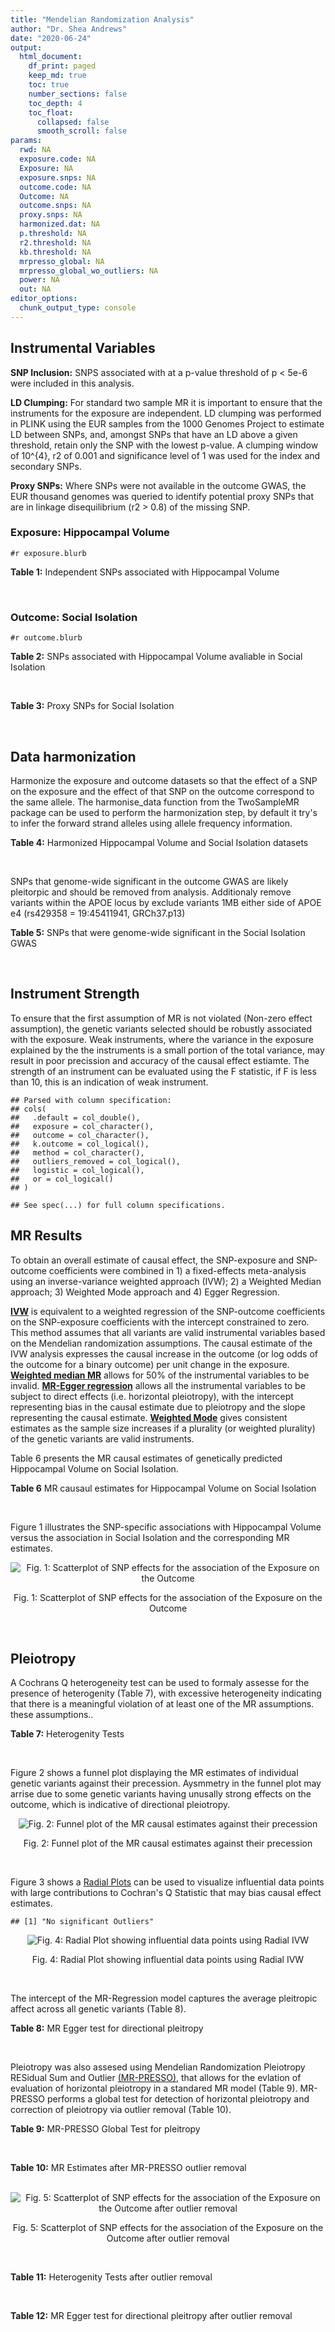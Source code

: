 ```yaml
---
title: "Mendelian Randomization Analysis"
author: "Dr. Shea Andrews"
date: "2020-06-24"
output:
  html_document:
    df_print: paged
    keep_md: true
    toc: true
    number_sections: false
    toc_depth: 4
    toc_float:
      collapsed: false
      smooth_scroll: false
params:
  rwd: NA
  exposure.code: NA
  Exposure: NA
  exposure.snps: NA
  outcome.code: NA
  Outcome: NA
  outcome.snps: NA
  proxy.snps: NA
  harmonized.dat: NA
  p.threshold: NA
  r2.threshold: NA
  kb.threshold: NA
  mrpresso_global: NA
  mrpresso_global_wo_outliers: NA
  power: NA
  out: NA
editor_options:
  chunk_output_type: console
---
```







## Instrumental Variables
**SNP Inclusion:** SNPS associated with at a p-value threshold of p < 5e-6 were included in this analysis.
<br>

**LD Clumping:** For standard two sample MR it is important to ensure that the instruments for the exposure are independent. LD clumping was performed in PLINK using the EUR samples from the 1000 Genomes Project to estimate LD between SNPs, and, amongst SNPs that have an LD above a given threshold, retain only the SNP with the lowest p-value. A clumping window of 10^{4}, r2 of 0.001 and significance level of 1 was used for the index and secondary SNPs.
<br>

**Proxy SNPs:** Where SNPs were not available in the outcome GWAS, the EUR thousand genomes was queried to identify potential proxy SNPs that are in linkage disequilibrium (r2 > 0.8) of the missing SNP.
<br>

### Exposure: Hippocampal Volume
`#r exposure.blurb`
<br>

**Table 1:** Independent SNPs associated with Hippocampal Volume
<div data-pagedtable="false">
  <script data-pagedtable-source type="application/json">
{"columns":[{"label":["SNP"],"name":[1],"type":["chr"],"align":["left"]},{"label":["CHROM"],"name":[2],"type":["dbl"],"align":["right"]},{"label":["POS"],"name":[3],"type":["dbl"],"align":["right"]},{"label":["REF"],"name":[4],"type":["chr"],"align":["left"]},{"label":["ALT"],"name":[5],"type":["chr"],"align":["left"]},{"label":["AF"],"name":[6],"type":["dbl"],"align":["right"]},{"label":["BETA"],"name":[7],"type":["dbl"],"align":["right"]},{"label":["SE"],"name":[8],"type":["dbl"],"align":["right"]},{"label":["Z"],"name":[9],"type":["dbl"],"align":["right"]},{"label":["P"],"name":[10],"type":["dbl"],"align":["right"]},{"label":["N"],"name":[11],"type":["dbl"],"align":["right"]},{"label":["TRAIT"],"name":[12],"type":["chr"],"align":["left"]}],"data":[{"1":"rs10908512","2":"1","3":"153856498","4":"C","5":"T","6":"0.5624","7":"0.04051169","8":"0.008700965","9":"4.656","10":"3.217e-06","11":"26814","12":"Hippocampal_Volume"},{"1":"rs7588305","2":"2","3":"8780959","4":"G","5":"C","6":"0.5308","7":"-0.04002256","8":"0.008681684","9":"-4.610","10":"4.023e-06","11":"26615","12":"Hippocampal_Volume"},{"1":"rs59966106","2":"2","3":"96999086","4":"A","5":"G","6":"0.3114","7":"0.04276760","8":"0.009321611","9":"4.588","10":"4.470e-06","11":"26814","12":"Hippocampal_Volume"},{"1":"rs2268894","2":"2","3":"162856148","4":"C","5":"T","6":"0.5412","7":"-0.05668170","8":"0.008658983","9":"-6.546","10":"5.894e-11","11":"26814","12":"Hippocampal_Volume"},{"1":"rs138012093","2":"4","3":"134506440","4":"G","5":"A","6":"0.0173","7":"-0.16180284","8":"0.033576021","9":"-4.819","10":"1.445e-06","11":"26065","12":"Hippocampal_Volume"},{"1":"rs144578582","2":"4","3":"155539564","4":"G","5":"A","6":"0.0068","7":"-0.36225028","8":"0.074659992","9":"-4.852","10":"1.221e-06","11":"13258","12":"Hippocampal_Volume"},{"1":"rs6552737","2":"4","3":"184955461","4":"T","5":"A","6":"0.4152","7":"-0.04324518","8":"0.008759404","9":"-4.937","10":"7.922e-07","11":"26814","12":"Hippocampal_Volume"},{"1":"rs2289881","2":"5","3":"66084260","4":"G","5":"T","6":"0.3544","7":"-0.05014690","8":"0.009022472","9":"-5.558","10":"2.728e-08","11":"26814","12":"Hippocampal_Volume"},{"1":"rs148054686","2":"5","3":"94459128","4":"G","5":"A","6":"0.0124","7":"-0.21659175","8":"0.047064699","9":"-4.602","10":"4.184e-06","11":"18411","12":"Hippocampal_Volume"},{"1":"rs10041542","2":"5","3":"167832067","4":"T","5":"C","6":"0.2452","7":"-0.04686000","8":"0.010070917","9":"-4.653","10":"3.273e-06","11":"26615","12":"Hippocampal_Volume"},{"1":"rs17172044","2":"7","3":"42397586","4":"A","5":"C","6":"0.0775","7":"-0.07408290","8":"0.016143574","9":"-4.589","10":"4.464e-06","11":"26814","12":"Hippocampal_Volume"},{"1":"rs2346440","2":"7","3":"133685512","4":"G","5":"C","6":"0.4591","7":"0.04059843","8":"0.008661921","9":"4.687","10":"2.767e-06","11":"26814","12":"Hippocampal_Volume"},{"1":"rs11979341","2":"7","3":"155797978","4":"C","5":"G","6":"0.3163","7":"0.06558170","8":"0.009708611","9":"6.755","10":"1.424e-11","11":"24484","12":"Hippocampal_Volume"},{"1":"rs11993215","2":"8","3":"28055926","4":"A","5":"T","6":"0.9102","7":"0.06998320","8":"0.015193929","9":"4.606","10":"4.108e-06","11":"26477","12":"Hippocampal_Volume"},{"1":"rs113835443","2":"8","3":"144717251","4":"C","5":"T","6":"0.0904","7":"0.07553081","8":"0.016197900","9":"4.663","10":"3.118e-06","11":"23154","12":"Hippocampal_Volume"},{"1":"rs62583528","2":"9","3":"106929593","4":"G","5":"A","6":"0.1951","7":"0.05622208","8":"0.010891531","9":"5.162","10":"2.447e-07","11":"26814","12":"Hippocampal_Volume"},{"1":"rs7020341","2":"9","3":"119247974","4":"G","5":"C","6":"0.3590","7":"0.05989482","8":"0.009013518","9":"6.645","10":"3.035e-11","11":"26700","12":"Hippocampal_Volume"},{"1":"rs11245365","2":"10","3":"126482389","4":"G","5":"A","6":"0.5648","7":"-0.04474128","8":"0.008786582","9":"-5.092","10":"3.547e-07","11":"26322","12":"Hippocampal_Volume"},{"1":"rs12802656","2":"11","3":"16534415","4":"A","5":"C","6":"0.4696","7":"-0.03979580","8":"0.008681459","9":"-4.584","10":"4.560e-06","11":"26614","12":"Hippocampal_Volume"},{"1":"rs659065","2":"12","3":"4008887","4":"C","5":"G","6":"0.1413","7":"-0.06743310","8":"0.012611389","9":"-5.347","10":"8.931e-08","11":"25881","12":"Hippocampal_Volume"},{"1":"rs61921502","2":"12","3":"65832468","4":"T","5":"G","6":"0.1534","7":"-0.10788400","8":"0.011964511","9":"-9.017","10":"1.941e-19","11":"26814","12":"Hippocampal_Volume"},{"1":"rs79522035","2":"12","3":"72956782","4":"C","5":"T","6":"0.0419","7":"0.09939183","8":"0.021592837","9":"4.603","10":"4.164e-06","11":"26692","12":"Hippocampal_Volume"},{"1":"rs77956314","2":"12","3":"117323367","4":"T","5":"C","6":"0.0840","7":"0.16185400","8":"0.015536016","9":"10.418","10":"2.055e-25","11":"26814","12":"Hippocampal_Volume"},{"1":"rs143933797","2":"17","3":"78252238","4":"G","5":"A","6":"0.0166","7":"0.22638451","8":"0.047143797","9":"4.802","10":"1.571e-06","11":"13758","12":"Hippocampal_Volume"},{"1":"rs79727675","2":"18","3":"11653053","4":"C","5":"A","6":"0.0472","7":"-0.13610794","8":"0.027913852","9":"-4.876","10":"1.082e-06","11":"14245","12":"Hippocampal_Volume"},{"1":"rs429358","2":"19","3":"45411941","4":"T","5":"C","6":"0.1537","7":"-0.06342470","8":"0.012519680","9":"-5.066","10":"4.067e-07","11":"24498","12":"Hippocampal_Volume"},{"1":"rs6060504","2":"20","3":"34197619","4":"T","5":"C","6":"0.1624","7":"0.06315530","8":"0.011701919","9":"5.397","10":"6.762e-08","11":"26814","12":"Hippocampal_Volume"},{"1":"rs5753220","2":"22","3":"30986350","4":"T","5":"C","6":"0.2497","7":"-0.04931970","8":"0.010038609","9":"-4.913","10":"8.988e-07","11":"26459","12":"Hippocampal_Volume"}],"options":{"columns":{"min":{},"max":[10]},"rows":{"min":[10],"max":[10]},"pages":{}}}
  </script>
</div>
<br>

### Outcome: Social Isolation
`#r outcome.blurb`
<br>

**Table 2:** SNPs associated with Hippocampal Volume avaliable in Social Isolation
<div data-pagedtable="false">
  <script data-pagedtable-source type="application/json">
{"columns":[{"label":["SNP"],"name":[1],"type":["chr"],"align":["left"]},{"label":["CHROM"],"name":[2],"type":["dbl"],"align":["right"]},{"label":["POS"],"name":[3],"type":["dbl"],"align":["right"]},{"label":["REF"],"name":[4],"type":["chr"],"align":["left"]},{"label":["ALT"],"name":[5],"type":["chr"],"align":["left"]},{"label":["AF"],"name":[6],"type":["dbl"],"align":["right"]},{"label":["BETA"],"name":[7],"type":["dbl"],"align":["right"]},{"label":["SE"],"name":[8],"type":["dbl"],"align":["right"]},{"label":["Z"],"name":[9],"type":["dbl"],"align":["right"]},{"label":["P"],"name":[10],"type":["dbl"],"align":["right"]},{"label":["N"],"name":[11],"type":["dbl"],"align":["right"]},{"label":["TRAIT"],"name":[12],"type":["chr"],"align":["left"]}],"data":[{"1":"rs10908512","2":"1","3":"153856498","4":"C","5":"T","6":"0.561962","7":"0.00117227","8":"0.00206439","9":"0.567854","10":"0.57013377","11":"452302","12":"Social_Isolation"},{"1":"rs7588305","2":"2","3":"8780959","4":"G","5":"C","6":"0.541680","7":"0.00190815","8":"0.00205563","9":"0.928255","10":"0.35327538","11":"452302","12":"Social_Isolation"},{"1":"rs59966106","2":"2","3":"96999086","4":"A","5":"G","6":"0.323354","7":"-0.00031650","8":"0.00218968","9":"-0.144541","10":"0.88507340","11":"452302","12":"Social_Isolation"},{"1":"rs2268894","2":"2","3":"162856148","4":"C","5":"T","6":"0.521557","7":"0.00166443","8":"0.00205038","9":"0.811765","10":"0.41692671","11":"452302","12":"Social_Isolation"},{"1":"rs138012093","2":"4","3":"134506440","4":"G","5":"A","6":"0.015598","7":"0.00206666","8":"0.00826570","9":"0.250029","10":"0.80256521","11":"452302","12":"Social_Isolation"},{"1":"rs144578582","2":"NA","3":"NA","4":"NA","5":"NA","6":"NA","7":"NA","8":"NA","9":"NA","10":"NA","11":"NA","12":"NA"},{"1":"rs6552737","2":"4","3":"184955461","4":"T","5":"A","6":"0.438687","7":"0.00152032","8":"0.00206405","9":"0.736573","10":"0.46138219","11":"452302","12":"Social_Isolation"},{"1":"rs2289881","2":"5","3":"66084260","4":"G","5":"T","6":"0.357765","7":"0.00022903","8":"0.00213675","9":"0.107188","10":"0.91463977","11":"452302","12":"Social_Isolation"},{"1":"rs148054686","2":"5","3":"94459128","4":"G","5":"A","6":"0.010197","7":"0.02532690","8":"0.01019506","9":"2.484230","10":"0.01298328","11":"452302","12":"Social_Isolation"},{"1":"rs10041542","2":"5","3":"167832067","4":"T","5":"C","6":"0.247416","7":"0.00127884","8":"0.00237361","9":"0.538775","10":"0.59004237","11":"452302","12":"Social_Isolation"},{"1":"rs17172044","2":"7","3":"42397586","4":"A","5":"C","6":"0.071108","7":"-0.00060241","8":"0.00398528","9":"-0.151160","10":"0.87984986","11":"452302","12":"Social_Isolation"},{"1":"rs2346440","2":"7","3":"133685512","4":"G","5":"C","6":"0.458517","7":"-0.00580217","8":"0.00205556","9":"-2.822670","10":"0.00476254","11":"452302","12":"Social_Isolation"},{"1":"rs11979341","2":"7","3":"155797978","4":"C","5":"G","6":"0.299335","7":"-0.00085452","8":"0.00223649","9":"-0.382082","10":"0.70240029","11":"452302","12":"Social_Isolation"},{"1":"rs11993215","2":"NA","3":"NA","4":"NA","5":"NA","6":"NA","7":"NA","8":"NA","9":"NA","10":"NA","11":"NA","12":"NA"},{"1":"rs113835443","2":"8","3":"144717251","4":"C","5":"T","6":"0.103890","7":"0.00055349","8":"0.00335686","9":"0.164883","10":"0.86903575","11":"452302","12":"Social_Isolation"},{"1":"rs62583528","2":"9","3":"106929593","4":"G","5":"A","6":"0.216345","7":"-0.00082815","8":"0.00248751","9":"-0.332923","10":"0.73919271","11":"452302","12":"Social_Isolation"},{"1":"rs7020341","2":"9","3":"119247974","4":"G","5":"C","6":"0.362518","7":"-0.00178125","8":"0.00213060","9":"-0.836031","10":"0.40313727","11":"452302","12":"Social_Isolation"},{"1":"rs11245365","2":"10","3":"126482389","4":"G","5":"A","6":"0.572120","7":"-0.00187260","8":"0.00207012","9":"-0.904583","10":"0.36568661","11":"452302","12":"Social_Isolation"},{"1":"rs12802656","2":"11","3":"16534415","4":"A","5":"C","6":"0.479090","7":"-0.00459796","8":"0.00205027","9":"-2.242620","10":"0.02492163","11":"452302","12":"Social_Isolation"},{"1":"rs659065","2":"12","3":"4008887","4":"C","5":"G","6":"0.148066","7":"0.00225165","8":"0.00288383","9":"0.780785","10":"0.43492919","11":"452302","12":"Social_Isolation"},{"1":"rs61921502","2":"12","3":"65832468","4":"T","5":"G","6":"0.173577","7":"0.00616203","8":"0.00270429","9":"2.278610","10":"0.02269001","11":"452302","12":"Social_Isolation"},{"1":"rs79522035","2":"12","3":"72956782","4":"C","5":"T","6":"0.038663","7":"0.01197810","8":"0.00531269","9":"2.254620","10":"0.02415698","11":"452302","12":"Social_Isolation"},{"1":"rs77956314","2":"12","3":"117323367","4":"T","5":"C","6":"0.081417","7":"0.00585530","8":"0.00374527","9":"1.563380","10":"0.11796231","11":"452302","12":"Social_Isolation"},{"1":"rs143933797","2":"17","3":"78252238","4":"G","5":"A","6":"0.031012","7":"-0.00804353","8":"0.00590849","9":"-1.361350","10":"0.17340224","11":"452302","12":"Social_Isolation"},{"1":"rs79727675","2":"18","3":"11653053","4":"C","5":"A","6":"0.051208","7":"-0.00487922","8":"0.00464671","9":"-1.050040","10":"0.29370152","11":"452302","12":"Social_Isolation"},{"1":"rs429358","2":"19","3":"45411941","4":"T","5":"C","6":"0.155055","7":"0.00069015","8":"0.00282972","9":"0.243895","10":"0.80731253","11":"452302","12":"Social_Isolation"},{"1":"rs6060504","2":"20","3":"34197619","4":"T","5":"C","6":"0.144378","7":"-0.00225138","8":"0.00291413","9":"-0.772573","10":"0.43977522","11":"452302","12":"Social_Isolation"},{"1":"rs5753220","2":"22","3":"30986350","4":"T","5":"C","6":"0.266744","7":"0.00249602","8":"0.00231593","9":"1.077760","10":"0.28114045","11":"452302","12":"Social_Isolation"}],"options":{"columns":{"min":{},"max":[10]},"rows":{"min":[10],"max":[10]},"pages":{}}}
  </script>
</div>
<br>

**Table 3:** Proxy SNPs for Social Isolation
<div data-pagedtable="false">
  <script data-pagedtable-source type="application/json">
{"columns":[{"label":["target_snp"],"name":[1],"type":["chr"],"align":["left"]},{"label":["proxy_snp"],"name":[2],"type":["lgl"],"align":["right"]},{"label":["ld.r2"],"name":[3],"type":["lgl"],"align":["right"]},{"label":["Dprime"],"name":[4],"type":["lgl"],"align":["right"]},{"label":["PHASE"],"name":[5],"type":["lgl"],"align":["right"]},{"label":["X12"],"name":[6],"type":["lgl"],"align":["right"]},{"label":["CHROM"],"name":[7],"type":["lgl"],"align":["right"]},{"label":["POS"],"name":[8],"type":["lgl"],"align":["right"]},{"label":["REF.proxy"],"name":[9],"type":["lgl"],"align":["right"]},{"label":["ALT.proxy"],"name":[10],"type":["lgl"],"align":["right"]},{"label":["AF"],"name":[11],"type":["lgl"],"align":["right"]},{"label":["BETA"],"name":[12],"type":["lgl"],"align":["right"]},{"label":["SE"],"name":[13],"type":["lgl"],"align":["right"]},{"label":["Z"],"name":[14],"type":["lgl"],"align":["right"]},{"label":["P"],"name":[15],"type":["lgl"],"align":["right"]},{"label":["N"],"name":[16],"type":["lgl"],"align":["right"]},{"label":["TRAIT"],"name":[17],"type":["lgl"],"align":["right"]},{"label":["ref"],"name":[18],"type":["lgl"],"align":["right"]},{"label":["ref.proxy"],"name":[19],"type":["lgl"],"align":["right"]},{"label":["alt"],"name":[20],"type":["lgl"],"align":["right"]},{"label":["alt.proxy"],"name":[21],"type":["lgl"],"align":["right"]},{"label":["ALT"],"name":[22],"type":["lgl"],"align":["right"]},{"label":["REF"],"name":[23],"type":["lgl"],"align":["right"]},{"label":["proxy.outcome"],"name":[24],"type":["lgl"],"align":["right"]}],"data":[{"1":"rs144578582","2":"NA","3":"NA","4":"NA","5":"NA","6":"NA","7":"NA","8":"NA","9":"NA","10":"NA","11":"NA","12":"NA","13":"NA","14":"NA","15":"NA","16":"NA","17":"NA","18":"NA","19":"NA","20":"NA","21":"NA","22":"NA","23":"NA","24":"NA"},{"1":"rs11993215","2":"NA","3":"NA","4":"NA","5":"NA","6":"NA","7":"NA","8":"NA","9":"NA","10":"NA","11":"NA","12":"NA","13":"NA","14":"NA","15":"NA","16":"NA","17":"NA","18":"NA","19":"NA","20":"NA","21":"NA","22":"NA","23":"NA","24":"NA"}],"options":{"columns":{"min":{},"max":[10]},"rows":{"min":[10],"max":[10]},"pages":{}}}
  </script>
</div>
<br>

## Data harmonization
Harmonize the exposure and outcome datasets so that the effect of a SNP on the exposure and the effect of that SNP on the outcome correspond to the same allele. The harmonise_data function from the TwoSampleMR package can be used to perform the harmonization step, by default it try's to infer the forward strand alleles using allele frequency information.
<br>

**Table 4:** Harmonized Hippocampal Volume and Social Isolation datasets
<div data-pagedtable="false">
  <script data-pagedtable-source type="application/json">
{"columns":[{"label":["SNP"],"name":[1],"type":["chr"],"align":["left"]},{"label":["effect_allele.exposure"],"name":[2],"type":["chr"],"align":["left"]},{"label":["other_allele.exposure"],"name":[3],"type":["chr"],"align":["left"]},{"label":["effect_allele.outcome"],"name":[4],"type":["chr"],"align":["left"]},{"label":["other_allele.outcome"],"name":[5],"type":["chr"],"align":["left"]},{"label":["beta.exposure"],"name":[6],"type":["dbl"],"align":["right"]},{"label":["beta.outcome"],"name":[7],"type":["dbl"],"align":["right"]},{"label":["eaf.exposure"],"name":[8],"type":["dbl"],"align":["right"]},{"label":["eaf.outcome"],"name":[9],"type":["dbl"],"align":["right"]},{"label":["remove"],"name":[10],"type":["lgl"],"align":["right"]},{"label":["palindromic"],"name":[11],"type":["lgl"],"align":["right"]},{"label":["ambiguous"],"name":[12],"type":["lgl"],"align":["right"]},{"label":["id.outcome"],"name":[13],"type":["chr"],"align":["left"]},{"label":["chr.outcome"],"name":[14],"type":["dbl"],"align":["right"]},{"label":["pos.outcome"],"name":[15],"type":["dbl"],"align":["right"]},{"label":["se.outcome"],"name":[16],"type":["dbl"],"align":["right"]},{"label":["z.outcome"],"name":[17],"type":["dbl"],"align":["right"]},{"label":["pval.outcome"],"name":[18],"type":["dbl"],"align":["right"]},{"label":["samplesize.outcome"],"name":[19],"type":["dbl"],"align":["right"]},{"label":["outcome"],"name":[20],"type":["chr"],"align":["left"]},{"label":["mr_keep.outcome"],"name":[21],"type":["lgl"],"align":["right"]},{"label":["pval_origin.outcome"],"name":[22],"type":["chr"],"align":["left"]},{"label":["chr.exposure"],"name":[23],"type":["dbl"],"align":["right"]},{"label":["pos.exposure"],"name":[24],"type":["dbl"],"align":["right"]},{"label":["se.exposure"],"name":[25],"type":["dbl"],"align":["right"]},{"label":["z.exposure"],"name":[26],"type":["dbl"],"align":["right"]},{"label":["pval.exposure"],"name":[27],"type":["dbl"],"align":["right"]},{"label":["samplesize.exposure"],"name":[28],"type":["dbl"],"align":["right"]},{"label":["exposure"],"name":[29],"type":["chr"],"align":["left"]},{"label":["mr_keep.exposure"],"name":[30],"type":["lgl"],"align":["right"]},{"label":["pval_origin.exposure"],"name":[31],"type":["chr"],"align":["left"]},{"label":["id.exposure"],"name":[32],"type":["chr"],"align":["left"]},{"label":["action"],"name":[33],"type":["dbl"],"align":["right"]},{"label":["mr_keep"],"name":[34],"type":["lgl"],"align":["right"]},{"label":["pleitropy_keep"],"name":[35],"type":["lgl"],"align":["right"]},{"label":["pt"],"name":[36],"type":["dbl"],"align":["right"]},{"label":["mrpresso_RSSobs"],"name":[37],"type":["lgl"],"align":["right"]},{"label":["mrpresso_pval"],"name":[38],"type":["lgl"],"align":["right"]},{"label":["mrpresso_keep"],"name":[39],"type":["lgl"],"align":["right"]}],"data":[{"1":"rs10041542","2":"C","3":"T","4":"C","5":"T","6":"-0.04686000","7":"0.00127884","8":"0.2452","9":"0.247416","10":"FALSE","11":"FALSE","12":"FALSE","13":"p5EDpV","14":"5","15":"167832067","16":"0.00237361","17":"0.538775","18":"0.59004237","19":"452302","20":"Day2018sociso","21":"TRUE","22":"reported","23":"5","24":"167832067","25":"0.010070917","26":"-4.653","27":"3.273e-06","28":"26615","29":"Hilbar2017hipv","30":"TRUE","31":"reported","32":"Ba0hdh","33":"2","34":"TRUE","35":"TRUE","36":"5e-06","37":"NA","38":"NA","39":"TRUE"},{"1":"rs10908512","2":"T","3":"C","4":"T","5":"C","6":"0.04051169","7":"0.00117227","8":"0.5624","9":"0.561962","10":"FALSE","11":"FALSE","12":"FALSE","13":"p5EDpV","14":"1","15":"153856498","16":"0.00206439","17":"0.567854","18":"0.57013377","19":"452302","20":"Day2018sociso","21":"TRUE","22":"reported","23":"1","24":"153856498","25":"0.008700965","26":"4.656","27":"3.217e-06","28":"26814","29":"Hilbar2017hipv","30":"TRUE","31":"reported","32":"Ba0hdh","33":"2","34":"TRUE","35":"TRUE","36":"5e-06","37":"NA","38":"NA","39":"TRUE"},{"1":"rs11245365","2":"A","3":"G","4":"A","5":"G","6":"-0.04474128","7":"-0.00187260","8":"0.5648","9":"0.572120","10":"FALSE","11":"FALSE","12":"FALSE","13":"p5EDpV","14":"10","15":"126482389","16":"0.00207012","17":"-0.904583","18":"0.36568661","19":"452302","20":"Day2018sociso","21":"TRUE","22":"reported","23":"10","24":"126482389","25":"0.008786582","26":"-5.092","27":"3.547e-07","28":"26322","29":"Hilbar2017hipv","30":"TRUE","31":"reported","32":"Ba0hdh","33":"2","34":"TRUE","35":"TRUE","36":"5e-06","37":"NA","38":"NA","39":"TRUE"},{"1":"rs113835443","2":"T","3":"C","4":"T","5":"C","6":"0.07553081","7":"0.00055349","8":"0.0904","9":"0.103890","10":"FALSE","11":"FALSE","12":"FALSE","13":"p5EDpV","14":"8","15":"144717251","16":"0.00335686","17":"0.164883","18":"0.86903575","19":"452302","20":"Day2018sociso","21":"TRUE","22":"reported","23":"8","24":"144717251","25":"0.016197900","26":"4.663","27":"3.118e-06","28":"23154","29":"Hilbar2017hipv","30":"TRUE","31":"reported","32":"Ba0hdh","33":"2","34":"TRUE","35":"TRUE","36":"5e-06","37":"NA","38":"NA","39":"TRUE"},{"1":"rs11979341","2":"G","3":"C","4":"G","5":"C","6":"0.06558170","7":"-0.00085452","8":"0.3163","9":"0.299335","10":"FALSE","11":"TRUE","12":"FALSE","13":"p5EDpV","14":"7","15":"155797978","16":"0.00223649","17":"-0.382082","18":"0.70240029","19":"452302","20":"Day2018sociso","21":"TRUE","22":"reported","23":"7","24":"155797978","25":"0.009708611","26":"6.755","27":"1.424e-11","28":"24484","29":"Hilbar2017hipv","30":"TRUE","31":"reported","32":"Ba0hdh","33":"2","34":"TRUE","35":"TRUE","36":"5e-06","37":"NA","38":"NA","39":"TRUE"},{"1":"rs12802656","2":"C","3":"A","4":"C","5":"A","6":"-0.03979580","7":"-0.00459796","8":"0.4696","9":"0.479090","10":"FALSE","11":"FALSE","12":"FALSE","13":"p5EDpV","14":"11","15":"16534415","16":"0.00205027","17":"-2.242620","18":"0.02492163","19":"452302","20":"Day2018sociso","21":"TRUE","22":"reported","23":"11","24":"16534415","25":"0.008681459","26":"-4.584","27":"4.560e-06","28":"26614","29":"Hilbar2017hipv","30":"TRUE","31":"reported","32":"Ba0hdh","33":"2","34":"TRUE","35":"TRUE","36":"5e-06","37":"NA","38":"NA","39":"TRUE"},{"1":"rs138012093","2":"A","3":"G","4":"A","5":"G","6":"-0.16180284","7":"0.00206666","8":"0.0173","9":"0.015598","10":"FALSE","11":"FALSE","12":"FALSE","13":"p5EDpV","14":"4","15":"134506440","16":"0.00826570","17":"0.250029","18":"0.80256521","19":"452302","20":"Day2018sociso","21":"TRUE","22":"reported","23":"4","24":"134506440","25":"0.033576021","26":"-4.819","27":"1.445e-06","28":"26065","29":"Hilbar2017hipv","30":"TRUE","31":"reported","32":"Ba0hdh","33":"2","34":"TRUE","35":"TRUE","36":"5e-06","37":"NA","38":"NA","39":"TRUE"},{"1":"rs143933797","2":"A","3":"G","4":"A","5":"G","6":"0.22638451","7":"-0.00804353","8":"0.0166","9":"0.031012","10":"FALSE","11":"FALSE","12":"FALSE","13":"p5EDpV","14":"17","15":"78252238","16":"0.00590849","17":"-1.361350","18":"0.17340224","19":"452302","20":"Day2018sociso","21":"TRUE","22":"reported","23":"17","24":"78252238","25":"0.047143797","26":"4.802","27":"1.571e-06","28":"13758","29":"Hilbar2017hipv","30":"TRUE","31":"reported","32":"Ba0hdh","33":"2","34":"TRUE","35":"TRUE","36":"5e-06","37":"NA","38":"NA","39":"TRUE"},{"1":"rs148054686","2":"A","3":"G","4":"A","5":"G","6":"-0.21659175","7":"0.02532690","8":"0.0124","9":"0.010197","10":"FALSE","11":"FALSE","12":"FALSE","13":"p5EDpV","14":"5","15":"94459128","16":"0.01019506","17":"2.484230","18":"0.01298328","19":"452302","20":"Day2018sociso","21":"TRUE","22":"reported","23":"5","24":"94459128","25":"0.047064699","26":"-4.602","27":"4.184e-06","28":"18411","29":"Hilbar2017hipv","30":"TRUE","31":"reported","32":"Ba0hdh","33":"2","34":"TRUE","35":"TRUE","36":"5e-06","37":"NA","38":"NA","39":"TRUE"},{"1":"rs17172044","2":"C","3":"A","4":"C","5":"A","6":"-0.07408290","7":"-0.00060241","8":"0.0775","9":"0.071108","10":"FALSE","11":"FALSE","12":"FALSE","13":"p5EDpV","14":"7","15":"42397586","16":"0.00398528","17":"-0.151160","18":"0.87984986","19":"452302","20":"Day2018sociso","21":"TRUE","22":"reported","23":"7","24":"42397586","25":"0.016143574","26":"-4.589","27":"4.464e-06","28":"26814","29":"Hilbar2017hipv","30":"TRUE","31":"reported","32":"Ba0hdh","33":"2","34":"TRUE","35":"TRUE","36":"5e-06","37":"NA","38":"NA","39":"TRUE"},{"1":"rs2268894","2":"T","3":"C","4":"T","5":"C","6":"-0.05668170","7":"0.00166443","8":"0.5412","9":"0.521557","10":"FALSE","11":"FALSE","12":"FALSE","13":"p5EDpV","14":"2","15":"162856148","16":"0.00205038","17":"0.811765","18":"0.41692671","19":"452302","20":"Day2018sociso","21":"TRUE","22":"reported","23":"2","24":"162856148","25":"0.008658983","26":"-6.546","27":"5.894e-11","28":"26814","29":"Hilbar2017hipv","30":"TRUE","31":"reported","32":"Ba0hdh","33":"2","34":"TRUE","35":"TRUE","36":"5e-06","37":"NA","38":"NA","39":"TRUE"},{"1":"rs2289881","2":"T","3":"G","4":"T","5":"G","6":"-0.05014690","7":"0.00022903","8":"0.3544","9":"0.357765","10":"FALSE","11":"FALSE","12":"FALSE","13":"p5EDpV","14":"5","15":"66084260","16":"0.00213675","17":"0.107188","18":"0.91463977","19":"452302","20":"Day2018sociso","21":"TRUE","22":"reported","23":"5","24":"66084260","25":"0.009022472","26":"-5.558","27":"2.728e-08","28":"26814","29":"Hilbar2017hipv","30":"TRUE","31":"reported","32":"Ba0hdh","33":"2","34":"TRUE","35":"TRUE","36":"5e-06","37":"NA","38":"NA","39":"TRUE"},{"1":"rs2346440","2":"C","3":"G","4":"C","5":"G","6":"0.04059843","7":"-0.00580217","8":"0.4591","9":"0.458517","10":"FALSE","11":"TRUE","12":"TRUE","13":"p5EDpV","14":"7","15":"133685512","16":"0.00205556","17":"-2.822670","18":"0.00476254","19":"452302","20":"Day2018sociso","21":"TRUE","22":"reported","23":"7","24":"133685512","25":"0.008661921","26":"4.687","27":"2.767e-06","28":"26814","29":"Hilbar2017hipv","30":"TRUE","31":"reported","32":"Ba0hdh","33":"2","34":"FALSE","35":"TRUE","36":"5e-06","37":"NA","38":"NA","39":"NA"},{"1":"rs429358","2":"C","3":"T","4":"C","5":"T","6":"-0.06342470","7":"0.00069015","8":"0.1537","9":"0.155055","10":"FALSE","11":"FALSE","12":"FALSE","13":"p5EDpV","14":"19","15":"45411941","16":"0.00282972","17":"0.243895","18":"0.80731253","19":"452302","20":"Day2018sociso","21":"TRUE","22":"reported","23":"19","24":"45411941","25":"0.012519680","26":"-5.066","27":"4.067e-07","28":"24498","29":"Hilbar2017hipv","30":"TRUE","31":"reported","32":"Ba0hdh","33":"2","34":"TRUE","35":"FALSE","36":"5e-06","37":"NA","38":"NA","39":"TRUE"},{"1":"rs5753220","2":"C","3":"T","4":"C","5":"T","6":"-0.04931970","7":"0.00249602","8":"0.2497","9":"0.266744","10":"FALSE","11":"FALSE","12":"FALSE","13":"p5EDpV","14":"22","15":"30986350","16":"0.00231593","17":"1.077760","18":"0.28114045","19":"452302","20":"Day2018sociso","21":"TRUE","22":"reported","23":"22","24":"30986350","25":"0.010038609","26":"-4.913","27":"8.988e-07","28":"26459","29":"Hilbar2017hipv","30":"TRUE","31":"reported","32":"Ba0hdh","33":"2","34":"TRUE","35":"TRUE","36":"5e-06","37":"NA","38":"NA","39":"TRUE"},{"1":"rs59966106","2":"G","3":"A","4":"G","5":"A","6":"0.04276760","7":"-0.00031650","8":"0.3114","9":"0.323354","10":"FALSE","11":"FALSE","12":"FALSE","13":"p5EDpV","14":"2","15":"96999086","16":"0.00218968","17":"-0.144541","18":"0.88507340","19":"452302","20":"Day2018sociso","21":"TRUE","22":"reported","23":"2","24":"96999086","25":"0.009321611","26":"4.588","27":"4.470e-06","28":"26814","29":"Hilbar2017hipv","30":"TRUE","31":"reported","32":"Ba0hdh","33":"2","34":"TRUE","35":"TRUE","36":"5e-06","37":"NA","38":"NA","39":"TRUE"},{"1":"rs6060504","2":"C","3":"T","4":"C","5":"T","6":"0.06315530","7":"-0.00225138","8":"0.1624","9":"0.144378","10":"FALSE","11":"FALSE","12":"FALSE","13":"p5EDpV","14":"20","15":"34197619","16":"0.00291413","17":"-0.772573","18":"0.43977522","19":"452302","20":"Day2018sociso","21":"TRUE","22":"reported","23":"20","24":"34197619","25":"0.011701919","26":"5.397","27":"6.762e-08","28":"26814","29":"Hilbar2017hipv","30":"TRUE","31":"reported","32":"Ba0hdh","33":"2","34":"TRUE","35":"TRUE","36":"5e-06","37":"NA","38":"NA","39":"TRUE"},{"1":"rs61921502","2":"G","3":"T","4":"G","5":"T","6":"-0.10788400","7":"0.00616203","8":"0.1534","9":"0.173577","10":"FALSE","11":"FALSE","12":"FALSE","13":"p5EDpV","14":"12","15":"65832468","16":"0.00270429","17":"2.278610","18":"0.02269001","19":"452302","20":"Day2018sociso","21":"TRUE","22":"reported","23":"12","24":"65832468","25":"0.011964511","26":"-9.017","27":"1.941e-19","28":"26814","29":"Hilbar2017hipv","30":"TRUE","31":"reported","32":"Ba0hdh","33":"2","34":"TRUE","35":"TRUE","36":"5e-06","37":"NA","38":"NA","39":"TRUE"},{"1":"rs62583528","2":"A","3":"G","4":"A","5":"G","6":"0.05622208","7":"-0.00082815","8":"0.1951","9":"0.216345","10":"FALSE","11":"FALSE","12":"FALSE","13":"p5EDpV","14":"9","15":"106929593","16":"0.00248751","17":"-0.332923","18":"0.73919271","19":"452302","20":"Day2018sociso","21":"TRUE","22":"reported","23":"9","24":"106929593","25":"0.010891531","26":"5.162","27":"2.447e-07","28":"26814","29":"Hilbar2017hipv","30":"TRUE","31":"reported","32":"Ba0hdh","33":"2","34":"TRUE","35":"TRUE","36":"5e-06","37":"NA","38":"NA","39":"TRUE"},{"1":"rs6552737","2":"A","3":"T","4":"A","5":"T","6":"-0.04324518","7":"0.00152032","8":"0.4152","9":"0.438687","10":"FALSE","11":"TRUE","12":"TRUE","13":"p5EDpV","14":"4","15":"184955461","16":"0.00206405","17":"0.736573","18":"0.46138219","19":"452302","20":"Day2018sociso","21":"TRUE","22":"reported","23":"4","24":"184955461","25":"0.008759404","26":"-4.937","27":"7.922e-07","28":"26814","29":"Hilbar2017hipv","30":"TRUE","31":"reported","32":"Ba0hdh","33":"2","34":"FALSE","35":"TRUE","36":"5e-06","37":"NA","38":"NA","39":"NA"},{"1":"rs659065","2":"G","3":"C","4":"G","5":"C","6":"-0.06743310","7":"0.00225165","8":"0.1413","9":"0.148066","10":"FALSE","11":"TRUE","12":"FALSE","13":"p5EDpV","14":"12","15":"4008887","16":"0.00288383","17":"0.780785","18":"0.43492919","19":"452302","20":"Day2018sociso","21":"TRUE","22":"reported","23":"12","24":"4008887","25":"0.012611389","26":"-5.347","27":"8.931e-08","28":"25881","29":"Hilbar2017hipv","30":"TRUE","31":"reported","32":"Ba0hdh","33":"2","34":"TRUE","35":"TRUE","36":"5e-06","37":"NA","38":"NA","39":"TRUE"},{"1":"rs7020341","2":"C","3":"G","4":"C","5":"G","6":"0.05989482","7":"-0.00178125","8":"0.3590","9":"0.362518","10":"FALSE","11":"TRUE","12":"FALSE","13":"p5EDpV","14":"9","15":"119247974","16":"0.00213060","17":"-0.836031","18":"0.40313727","19":"452302","20":"Day2018sociso","21":"TRUE","22":"reported","23":"9","24":"119247974","25":"0.009013518","26":"6.645","27":"3.035e-11","28":"26700","29":"Hilbar2017hipv","30":"TRUE","31":"reported","32":"Ba0hdh","33":"2","34":"TRUE","35":"TRUE","36":"5e-06","37":"NA","38":"NA","39":"TRUE"},{"1":"rs7588305","2":"C","3":"G","4":"C","5":"G","6":"-0.04002256","7":"0.00190815","8":"0.5308","9":"0.541680","10":"FALSE","11":"TRUE","12":"TRUE","13":"p5EDpV","14":"2","15":"8780959","16":"0.00205563","17":"0.928255","18":"0.35327538","19":"452302","20":"Day2018sociso","21":"TRUE","22":"reported","23":"2","24":"8780959","25":"0.008681684","26":"-4.610","27":"4.023e-06","28":"26615","29":"Hilbar2017hipv","30":"TRUE","31":"reported","32":"Ba0hdh","33":"2","34":"FALSE","35":"TRUE","36":"5e-06","37":"NA","38":"NA","39":"NA"},{"1":"rs77956314","2":"C","3":"T","4":"C","5":"T","6":"0.16185400","7":"0.00585530","8":"0.0840","9":"0.081417","10":"FALSE","11":"FALSE","12":"FALSE","13":"p5EDpV","14":"12","15":"117323367","16":"0.00374527","17":"1.563380","18":"0.11796231","19":"452302","20":"Day2018sociso","21":"TRUE","22":"reported","23":"12","24":"117323367","25":"0.015536016","26":"10.418","27":"2.055e-25","28":"26814","29":"Hilbar2017hipv","30":"TRUE","31":"reported","32":"Ba0hdh","33":"2","34":"TRUE","35":"TRUE","36":"5e-06","37":"NA","38":"NA","39":"TRUE"},{"1":"rs79522035","2":"T","3":"C","4":"T","5":"C","6":"0.09939183","7":"0.01197810","8":"0.0419","9":"0.038663","10":"FALSE","11":"FALSE","12":"FALSE","13":"p5EDpV","14":"12","15":"72956782","16":"0.00531269","17":"2.254620","18":"0.02415698","19":"452302","20":"Day2018sociso","21":"TRUE","22":"reported","23":"12","24":"72956782","25":"0.021592837","26":"4.603","27":"4.164e-06","28":"26692","29":"Hilbar2017hipv","30":"TRUE","31":"reported","32":"Ba0hdh","33":"2","34":"TRUE","35":"TRUE","36":"5e-06","37":"NA","38":"NA","39":"TRUE"},{"1":"rs79727675","2":"A","3":"C","4":"A","5":"C","6":"-0.13610794","7":"-0.00487922","8":"0.0472","9":"0.051208","10":"FALSE","11":"FALSE","12":"FALSE","13":"p5EDpV","14":"18","15":"11653053","16":"0.00464671","17":"-1.050040","18":"0.29370152","19":"452302","20":"Day2018sociso","21":"TRUE","22":"reported","23":"18","24":"11653053","25":"0.027913852","26":"-4.876","27":"1.082e-06","28":"14245","29":"Hilbar2017hipv","30":"TRUE","31":"reported","32":"Ba0hdh","33":"2","34":"TRUE","35":"TRUE","36":"5e-06","37":"NA","38":"NA","39":"TRUE"}],"options":{"columns":{"min":{},"max":[10]},"rows":{"min":[10],"max":[10]},"pages":{}}}
  </script>
</div>
<br>

SNPs that genome-wide significant in the outcome GWAS are likely pleitorpic and should be removed from analysis. Additionaly remove variants within the APOE locus by exclude variants 1MB either side of APOE e4 (rs429358 = 19:45411941, GRCh37.p13)
<br>


**Table 5:** SNPs that were genome-wide significant in the Social Isolation GWAS
<div data-pagedtable="false">
  <script data-pagedtable-source type="application/json">
{"columns":[{"label":["SNP"],"name":[1],"type":["chr"],"align":["left"]},{"label":["chr.outcome"],"name":[2],"type":["dbl"],"align":["right"]},{"label":["pos.outcome"],"name":[3],"type":["dbl"],"align":["right"]},{"label":["pval.exposure"],"name":[4],"type":["dbl"],"align":["right"]},{"label":["pval.outcome"],"name":[5],"type":["dbl"],"align":["right"]}],"data":[{"1":"rs429358","2":"19","3":"45411941","4":"4.067e-07","5":"0.8073125"}],"options":{"columns":{"min":{},"max":[10]},"rows":{"min":[10],"max":[10]},"pages":{}}}
  </script>
</div>
<br>


## Instrument Strength
To ensure that the first assumption of MR is not violated (Non-zero effect assumption), the genetic variants selected should be robustly associated with the exposure. Weak instruments, where the variance in the exposure explained by the the instruments is a small portion of the total variance, may result in poor precission and accuracy of the causal effect estiamte. The strength of an instrument can be evaluated using the F statistic, if F is less than 10, this is an indication of weak instrument.


```
## Parsed with column specification:
## cols(
##   .default = col_double(),
##   exposure = col_character(),
##   outcome = col_character(),
##   k.outcome = col_logical(),
##   method = col_character(),
##   outliers_removed = col_logical(),
##   logistic = col_logical(),
##   or = col_logical()
## )
```

```
## See spec(...) for full column specifications.
```

<div data-pagedtable="false">
  <script data-pagedtable-source type="application/json">
{"columns":[{"label":["outliers_removed"],"name":[1],"type":["lgl"],"align":["right"]},{"label":["pve.exposure"],"name":[2],"type":["dbl"],"align":["right"]},{"label":["F"],"name":[3],"type":["dbl"],"align":["right"]},{"label":["Alpha"],"name":[4],"type":["dbl"],"align":["right"]},{"label":["NCP"],"name":[5],"type":["dbl"],"align":["right"]},{"label":["Power"],"name":[6],"type":["dbl"],"align":["right"]}],"data":[{"1":"FALSE","2":"0.02716362","3":"34.00275","4":"0.05","5":"0.7627271","6":"0.1409055"}],"options":{"columns":{"min":{},"max":[10]},"rows":{"min":[10],"max":[10]},"pages":{}}}
  </script>
</div>

##  MR Results
To obtain an overall estimate of causal effect, the SNP-exposure and SNP-outcome coefficients were combined in 1) a fixed-effects meta-analysis using an inverse-variance weighted approach (IVW); 2) a Weighted Median approach; 3) Weighted Mode approach and 4) Egger Regression.


[**IVW**](https://doi.org/10.1002/gepi.21758) is equivalent to a weighted regression of the SNP-outcome coefficients on the SNP-exposure coefficients with the intercept constrained to zero. This method assumes that all variants are valid instrumental variables based on the Mendelian randomization assumptions. The causal estimate of the IVW analysis expresses the causal increase in the outcome (or log odds of the outcome for a binary outcome) per unit change in the exposure. [**Weighted median MR**](https://doi.org/10.1002/gepi.21965) allows for 50% of the instrumental variables to be invalid. [**MR-Egger regression**](https://doi.org/10.1093/ije/dyw220) allows all the instrumental variables to be subject to direct effects (i.e. horizontal pleiotropy), with the intercept representing bias in the causal estimate due to pleiotropy and the slope representing the causal estimate. [**Weighted Mode**](https://doi.org/10.1093/ije/dyx102) gives consistent estimates as the sample size increases if a plurality (or weighted plurality) of the genetic variants are valid instruments.
<br>



Table 6 presents the MR causal estimates of genetically predicted Hippocampal Volume on Social Isolation.
<br>

**Table 6** MR causaul estimates for Hippocampal Volume on Social Isolation
<div data-pagedtable="false">
  <script data-pagedtable-source type="application/json">
{"columns":[{"label":["id.exposure"],"name":[1],"type":["chr"],"align":["left"]},{"label":["id.outcome"],"name":[2],"type":["chr"],"align":["left"]},{"label":["outcome"],"name":[3],"type":["fctr"],"align":["left"]},{"label":["exposure"],"name":[4],"type":["fctr"],"align":["left"]},{"label":["method"],"name":[5],"type":["fctr"],"align":["left"]},{"label":["nsnp"],"name":[6],"type":["int"],"align":["right"]},{"label":["b"],"name":[7],"type":["dbl"],"align":["right"]},{"label":["se"],"name":[8],"type":["dbl"],"align":["right"]},{"label":["pval"],"name":[9],"type":["dbl"],"align":["right"]}],"data":[{"1":"Ba0hdh","2":"p5EDpV","3":"Day2018sociso","4":"Hilbar2017hipv","5":"Inverse variance weighted (fixed effects)","6":"22","7":"-0.007996555","8":"0.008228958","9":"0.3311710"},{"1":"Ba0hdh","2":"p5EDpV","3":"Day2018sociso","4":"Hilbar2017hipv","5":"Weighted median","6":"22","7":"-0.014059128","8":"0.012970849","9":"0.2784083"},{"1":"Ba0hdh","2":"p5EDpV","3":"Day2018sociso","4":"Hilbar2017hipv","5":"Weighted mode","6":"22","7":"-0.029037361","8":"0.024412143","9":"0.2475326"},{"1":"Ba0hdh","2":"p5EDpV","3":"Day2018sociso","4":"Hilbar2017hipv","5":"MR Egger","6":"22","7":"-0.022507556","8":"0.022733781","9":"0.3339778"}],"options":{"columns":{"min":{},"max":[10]},"rows":{"min":[10],"max":[10]},"pages":{}}}
  </script>
</div>
<br>

Figure 1 illustrates the SNP-specific associations with Hippocampal Volume versus the association in Social Isolation and the corresponding MR estimates.
<br>

<div class="figure" style="text-align: center">
<img src="/sc/arion/projects/LOAD/shea/Projects/MR_ADPhenome/results/MR_ADbidir/Hilbar2017hipv/Day2018sociso/Hilbar2017hipv_5e-6_Day2018sociso_MR_Analaysis_files/figure-html/scatter_plot-1.png" alt="Fig. 1: Scatterplot of SNP effects for the association of the Exposure on the Outcome"  />
<p class="caption">Fig. 1: Scatterplot of SNP effects for the association of the Exposure on the Outcome</p>
</div>
<br>


## Pleiotropy
A Cochrans Q heterogeneity test can be used to formaly assesse for the presence of heterogenity (Table 7), with excessive heterogeneity indicating that there is a meaningful violation of at least one of the MR assumptions.
these assumptions..
<br>

**Table 7:** Heterogenity Tests
<div data-pagedtable="false">
  <script data-pagedtable-source type="application/json">
{"columns":[{"label":["id.exposure"],"name":[1],"type":["chr"],"align":["left"]},{"label":["id.outcome"],"name":[2],"type":["chr"],"align":["left"]},{"label":["outcome"],"name":[3],"type":["fctr"],"align":["left"]},{"label":["exposure"],"name":[4],"type":["fctr"],"align":["left"]},{"label":["method"],"name":[5],"type":["fctr"],"align":["left"]},{"label":["Q"],"name":[6],"type":["dbl"],"align":["right"]},{"label":["Q_df"],"name":[7],"type":["dbl"],"align":["right"]},{"label":["Q_pval"],"name":[8],"type":["dbl"],"align":["right"]}],"data":[{"1":"Ba0hdh","2":"p5EDpV","3":"Day2018sociso","4":"Hilbar2017hipv","5":"MR Egger","6":"30.70748","7":"20","8":"0.05917253"},{"1":"Ba0hdh","2":"p5EDpV","3":"Day2018sociso","4":"Hilbar2017hipv","5":"Inverse variance weighted","6":"31.49057","7":"21","8":"0.06587223"}],"options":{"columns":{"min":{},"max":[10]},"rows":{"min":[10],"max":[10]},"pages":{}}}
  </script>
</div>
<br>

Figure 2 shows a funnel plot displaying the MR estimates of individual genetic variants against their precession. Aysmmetry in the funnel plot may arrise due to some genetic variants having unusally strong effects on the outcome, which is indicative of directional pleiotropy.
<br>

<div class="figure" style="text-align: center">
<img src="/sc/arion/projects/LOAD/shea/Projects/MR_ADPhenome/results/MR_ADbidir/Hilbar2017hipv/Day2018sociso/Hilbar2017hipv_5e-6_Day2018sociso_MR_Analaysis_files/figure-html/funnel_plot-1.png" alt="Fig. 2: Funnel plot of the MR causal estimates against their precession"  />
<p class="caption">Fig. 2: Funnel plot of the MR causal estimates against their precession</p>
</div>
<br>

Figure 3 shows a [Radial Plots](https://github.com/WSpiller/RadialMR) can be used to visualize influential data points with large contributions to Cochran's Q Statistic that may bias causal effect estimates.




```
## [1] "No significant Outliers"
```

<div class="figure" style="text-align: center">
<img src="/sc/arion/projects/LOAD/shea/Projects/MR_ADPhenome/results/MR_ADbidir/Hilbar2017hipv/Day2018sociso/Hilbar2017hipv_5e-6_Day2018sociso_MR_Analaysis_files/figure-html/Radial_Plot-1.png" alt="Fig. 4: Radial Plot showing influential data points using Radial IVW"  />
<p class="caption">Fig. 4: Radial Plot showing influential data points using Radial IVW</p>
</div>
<br>

The intercept of the MR-Regression model captures the average pleitropic affect across all genetic variants (Table 8).
<br>

**Table 8:** MR Egger test for directional pleitropy
<div data-pagedtable="false">
  <script data-pagedtable-source type="application/json">
{"columns":[{"label":["id.exposure"],"name":[1],"type":["chr"],"align":["left"]},{"label":["id.outcome"],"name":[2],"type":["chr"],"align":["left"]},{"label":["outcome"],"name":[3],"type":["fctr"],"align":["left"]},{"label":["exposure"],"name":[4],"type":["fctr"],"align":["left"]},{"label":["egger_intercept"],"name":[5],"type":["dbl"],"align":["right"]},{"label":["se"],"name":[6],"type":["dbl"],"align":["right"]},{"label":["pval"],"name":[7],"type":["dbl"],"align":["right"]}],"data":[{"1":"Ba0hdh","2":"p5EDpV","3":"Day2018sociso","4":"Hilbar2017hipv","5":"0.001129826","6":"0.001582025","7":"0.483378"}],"options":{"columns":{"min":{},"max":[10]},"rows":{"min":[10],"max":[10]},"pages":{}}}
  </script>
</div>
<br>

Pleiotropy was also assesed using Mendelian Randomization Pleiotropy RESidual Sum and Outlier [(MR-PRESSO)](https://doi.org/10.1038/s41588-018-0099-7), that allows for the evlation of evaluation of horizontal pleiotropy in a standared MR model (Table 9). MR-PRESSO performs a global test for detection of horizontal pleiotropy and correction of pleiotropy via outlier removal (Table 10).
<br>

**Table 9:** MR-PRESSO Global Test for pleitropy
<div data-pagedtable="false">
  <script data-pagedtable-source type="application/json">
{"columns":[{"label":["id.exposure"],"name":[1],"type":["chr"],"align":["left"]},{"label":["id.outcome"],"name":[2],"type":["chr"],"align":["left"]},{"label":["outcome"],"name":[3],"type":["chr"],"align":["left"]},{"label":["exposure"],"name":[4],"type":["chr"],"align":["left"]},{"label":["pt"],"name":[5],"type":["dbl"],"align":["right"]},{"label":["outliers_removed"],"name":[6],"type":["lgl"],"align":["right"]},{"label":["n_outliers"],"name":[7],"type":["dbl"],"align":["right"]},{"label":["RSSobs"],"name":[8],"type":["dbl"],"align":["right"]},{"label":["pval"],"name":[9],"type":["dbl"],"align":["right"]}],"data":[{"1":"Ba0hdh","2":"p5EDpV","3":"Day2018sociso","4":"Hilbar2017hipv","5":"5e-06","6":"FALSE","7":"0","8":"35.32602","9":"0.051"}],"options":{"columns":{"min":{},"max":[10]},"rows":{"min":[10],"max":[10]},"pages":{}}}
  </script>
</div>
<br>


**Table 10:** MR Estimates after MR-PRESSO outlier removal
<div data-pagedtable="false">
  <script data-pagedtable-source type="application/json">
{"columns":[{"label":["id.exposure"],"name":[1],"type":["chr"],"align":["left"]},{"label":["id.outcome"],"name":[2],"type":["chr"],"align":["left"]},{"label":["outcome"],"name":[3],"type":["fctr"],"align":["left"]},{"label":["exposure"],"name":[4],"type":["fctr"],"align":["left"]},{"label":["method"],"name":[5],"type":["fctr"],"align":["left"]},{"label":["nsnp"],"name":[6],"type":["int"],"align":["right"]},{"label":["b"],"name":[7],"type":["dbl"],"align":["right"]},{"label":["se"],"name":[8],"type":["dbl"],"align":["right"]},{"label":["pval"],"name":[9],"type":["dbl"],"align":["right"]}],"data":[{"1":"Ba0hdh","2":"p5EDpV","3":"Day2018sociso","4":"Hilbar2017hipv","5":"Inverse variance weighted (fixed effects)","6":"22","7":"-0.007996555","8":"0.008228958","9":"0.3311710"},{"1":"Ba0hdh","2":"p5EDpV","3":"Day2018sociso","4":"Hilbar2017hipv","5":"Weighted median","6":"22","7":"-0.014059128","8":"0.012718662","9":"0.2689891"},{"1":"Ba0hdh","2":"p5EDpV","3":"Day2018sociso","4":"Hilbar2017hipv","5":"Weighted mode","6":"22","7":"-0.029037361","8":"0.024899288","9":"0.2566108"},{"1":"Ba0hdh","2":"p5EDpV","3":"Day2018sociso","4":"Hilbar2017hipv","5":"MR Egger","6":"22","7":"-0.022507556","8":"0.022733781","9":"0.3339778"}],"options":{"columns":{"min":{},"max":[10]},"rows":{"min":[10],"max":[10]},"pages":{}}}
  </script>
</div>
<br>

<div class="figure" style="text-align: center">
<img src="/sc/arion/projects/LOAD/shea/Projects/MR_ADPhenome/results/MR_ADbidir/Hilbar2017hipv/Day2018sociso/Hilbar2017hipv_5e-6_Day2018sociso_MR_Analaysis_files/figure-html/scatter_plot_outlier-1.png" alt="Fig. 5: Scatterplot of SNP effects for the association of the Exposure on the Outcome after outlier removal"  />
<p class="caption">Fig. 5: Scatterplot of SNP effects for the association of the Exposure on the Outcome after outlier removal</p>
</div>
<br>

**Table 11:** Heterogenity Tests after outlier removal
<div data-pagedtable="false">
  <script data-pagedtable-source type="application/json">
{"columns":[{"label":["id.exposure"],"name":[1],"type":["chr"],"align":["left"]},{"label":["id.outcome"],"name":[2],"type":["chr"],"align":["left"]},{"label":["outcome"],"name":[3],"type":["fctr"],"align":["left"]},{"label":["exposure"],"name":[4],"type":["fctr"],"align":["left"]},{"label":["method"],"name":[5],"type":["fctr"],"align":["left"]},{"label":["Q"],"name":[6],"type":["dbl"],"align":["right"]},{"label":["Q_df"],"name":[7],"type":["dbl"],"align":["right"]},{"label":["Q_pval"],"name":[8],"type":["dbl"],"align":["right"]}],"data":[{"1":"Ba0hdh","2":"p5EDpV","3":"Day2018sociso","4":"Hilbar2017hipv","5":"MR Egger","6":"30.70748","7":"20","8":"0.05917253"},{"1":"Ba0hdh","2":"p5EDpV","3":"Day2018sociso","4":"Hilbar2017hipv","5":"Inverse variance weighted","6":"31.49057","7":"21","8":"0.06587223"}],"options":{"columns":{"min":{},"max":[10]},"rows":{"min":[10],"max":[10]},"pages":{}}}
  </script>
</div>
<br>

**Table 12:** MR Egger test for directional pleitropy after outlier removal
<div data-pagedtable="false">
  <script data-pagedtable-source type="application/json">
{"columns":[{"label":["id.exposure"],"name":[1],"type":["chr"],"align":["left"]},{"label":["id.outcome"],"name":[2],"type":["chr"],"align":["left"]},{"label":["outcome"],"name":[3],"type":["fctr"],"align":["left"]},{"label":["exposure"],"name":[4],"type":["fctr"],"align":["left"]},{"label":["egger_intercept"],"name":[5],"type":["dbl"],"align":["right"]},{"label":["se"],"name":[6],"type":["dbl"],"align":["right"]},{"label":["pval"],"name":[7],"type":["dbl"],"align":["right"]}],"data":[{"1":"Ba0hdh","2":"p5EDpV","3":"Day2018sociso","4":"Hilbar2017hipv","5":"0.001129826","6":"0.001582025","7":"0.483378"}],"options":{"columns":{"min":{},"max":[10]},"rows":{"min":[10],"max":[10]},"pages":{}}}
  </script>
</div>
<br>
